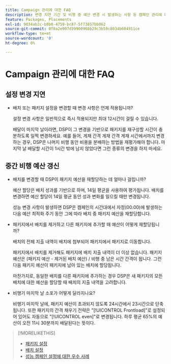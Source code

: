 ```yaml
---
title: Campaign 관리에 대한 FAQ
description: 변경 지연 기간 및 비행 중 예산 변경 시 발생하는 사항 등 캠페인 관리에 대해 자세히 알아보십시오.
feature: Packages, Placements
exl-id: 9034ab2c-b8b0-4759-bc87-5f73857bb062
source-git-commit: 0f0a2e907d39900968b29c3b59c8034b604911ce
workflow-type: tm+mt
source-wordcount: '0'
ht-degree: 0%

---
```


# Campaign 관리에 대한 FAQ

<!-- Most of this information should be moved into the relevant topics (especially editing topics). -->

## 설정 변경 지연

* 배치 또는 패키지 설정을 변경할 때 변경 사항은 언제 적용됩니까?

   설정 변경 사항은 일반적으로 즉시 적용되지만 최대 12시간이 걸릴 수 있습니다.

   배달이 마지막 날이라면, DSP이 그 변경을 기반으로 패키지를 재구성할 시간이 충분하도록 일찍 변경하세요. 예를 들어, 게재 간격 게재 간격 게재 시간에서까지 변경하는 경우, DSP은 나머지 비행 동안 비용을 분배하는 방법을 재평가해야 합니다. 마지막 날 배달할 시간이 1시간 밖에 남지 않았다면 그런 종류의 변경을 하지 마세요.

## 중간 비행 예산 갱신

* 배치를 변경할 때 DSP이 패키지 예산을 재할당하는 데 얼마나 걸립니까?

   예산 할당은 배치 성과를 기반으로 하며, 14일 평균을 사용하여 평가됩니다. 배치를 변경하면 예산 할당이 14일 평균 동안 성과 변화를 일으킬 때만 변경됩니다.

   성능 변경 사항이 발생하면 DSP은 캠페인의 시간대에서 자정(00:00)에 발생하는 다음 예산 최적화 주기 동안 그에 따라 배치 중 패키지 예산을 재할당합니다.

* 패키지에서 배치를 제거하고 다른 패키지에 추가할 때 예산이 어떻게 재할당됩니까?

   배치의 전체 지출 내역이 배치에 첨부되어 패키지에서 패키지로 이동합니다.

   패키지에서 배치를 제거해도 패키지에 배치 지출 내역이 더 이상 없습니다. 패키지 예산은 (패키지 예산 - 제거된 배치 예산) / 비행 중 남은 시간 간격이 됩니다. 그런 다음 패키지 예산이 패키지에 남아 있는 배치에 할당됩니다.

   마찬가지로, 동일한 배치를 다른 패키지에 추가하는 경우 DSP은 새 패키지의 모든 배치에 대한 예산을 할당할 때 배치의 지출 내역을 고려합니다.

* 비행기 마지막 날 소포가 어떻게 달라지나요?

   비행기 마지막 날에, 패키지 예산이 초과되지 않도록 24시간에서 23시간으로 단축됩니다. 또한 패키지의 간격 채우기 전략은 &quot;[!UICONTROL Frontload]&quot;로 설정되어 있어도 자동으로 &quot;[!UICONTROL even]&quot;로 변경됩니다. 하루 평균 65%의 예산이 오전 11시 30분까지 배달된다는 뜻이다.

>[!MORELIKETHIS]
>
>* [패키지 설정](/help/dsp/campaign-management/packages/package-settings.md)
>* [배치 설정](/help/dsp/campaign-management/placements/placement-settings.md)
>* [성능 캠페인 설정에 대한 우수 사례](/help/dsp/optimization/campaign-best-practices-performance.md)


